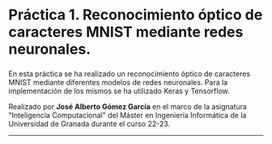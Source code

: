 # Práctica 1. Reconocimiento óptico de caracteres MNIST mediante redes neuronales.

###

En esta práctica se ha realizado un reconocimiento óptico de caracteres MNIST mediante diferentes modelos de redes neuronales. Para la implementación de los mismos se ha utilizado Keras y Tensorflow.

Realizado por **José Alberto Gómez García** en el marco de la asignatura "Inteligencia Computacional" del Máster en Ingeniería Informática de la Universidad de Granada durante el curso 22-23.

***